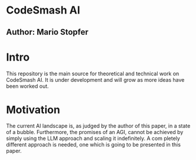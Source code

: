 # CodeSmash AI

## Author: Mario Stopfer

# Intro

This repository is the main source for theoretical and technical work on CodeSmash AI.
It is under development and will grow as more ideas have been worked out.

# Motivation

The current AI landscape is, as judged by the author of this paper, in a state of a bubble.
Furthermore, the promises of an AGI, cannot be achieved by simply using the LLM approach and scaling it indefinitely.
A com pletely different approach is needed, one which is going to be presented in this paper.
